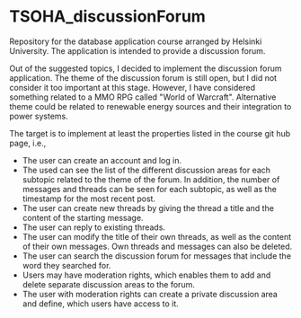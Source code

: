 # TSOHA_discussionForum
Repository for the database application course arranged by Helsinki University. The application is intended to provide a discussion forum.

Out of the suggested topics, I decided to implement the discussion forum application. The theme of the discussion forum is still open, but I did not consider it too important at this stage. However, I have considered something related to a MMO RPG called "World of Warcraft". Alternative theme could be related to renewable energy sources and their integration to power systems.

The target is to implement at least the properties listed in the course git hub page, i.e.,
- The user can create an account and log in.
- The used can see the list of the different discussion areas for each subtopic related to the theme of the forum. In addition, the number of messages and threads can be seen for each subtopic, as well as the timestamp for the most recent post.
- The user can create new threads by giving the thread a title and the content of the starting message.
- The user can reply to existing threads.
- The user can modify the title of their own threads, as well as the content of their own messages. Own threads and messages can also be deleted.
- The user can search the discussion forum for messages that include the word they searched for.
- Users may have moderation rights, which enables them to add and delete separate discussion areas to the forum.
- The user with moderation rights can create a private discussion area and define, which users have access to it.
